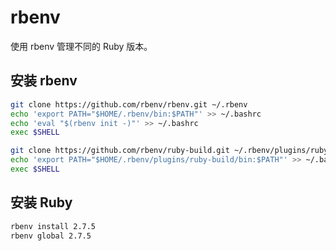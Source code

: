 # rbenv

使用 rbenv 管理不同的 Ruby 版本。

## 安装 rbenv

```bash
git clone https://github.com/rbenv/rbenv.git ~/.rbenv
echo 'export PATH="$HOME/.rbenv/bin:$PATH"' >> ~/.bashrc
echo 'eval "$(rbenv init -)"' >> ~/.bashrc
exec $SHELL

git clone https://github.com/rbenv/ruby-build.git ~/.rbenv/plugins/ruby-build
echo 'export PATH="$HOME/.rbenv/plugins/ruby-build/bin:$PATH"' >> ~/.bashrc
exec $SHELL
```

## 安装 Ruby

```bash
rbenv install 2.7.5
rbenv global 2.7.5
```
